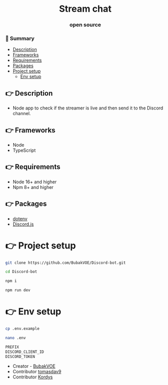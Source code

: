 ﻿<div align="center">

# Stream chat
### open source

</div>

### :notebook_with_decorative_cover: Summary

-   [Description](#point_right-description)
-   [Frameworks](#point_right-frameworks)
-   [Requirements](#point_right-requirements)
-   [Packages](#point_right-packages)
-   [Project setup](#point_right-project-setup)
    -   [Env setup](#point_right-env-setup)


## :point_right: Description
- Node app to check if the streamer is live and then send it to the Discord channel.

## :point_right: Frameworks

-   Node
-   TypeScript

## :point_right: Requirements

- Node 16+ and higher
- Npm 8+ and higher

## :point_right: Packages

- [dotenv](https://www.npmjs.com/package/dotenv)
- [Discord.js](https://discord.js.org/docs/packages/discord.js/14.16.2)

# :point_right: Project setup
```sh
git clone https://github.com/BubakVOE/Discord-bot.git
```
```sh
cd Discord-bot
```
```sh
npm i
```
```sh
npm run dev
```

# :point_right: Env setup
```sh
cp .env.example
```

```sh
nano .env
```

```sh
PREFIX
DISCORD_CLIENT_ID
DISCORD_TOKEN
```

-   Creator - [BubakVOE](https://ludwigtomas.cz/)
-   Contributor [tomasdav9](https://tomdavid.cz/)
-   Contributor [Kordys](https://seznam.cz/)
